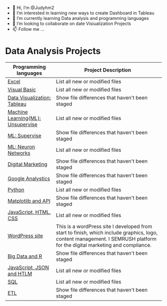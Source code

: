 - 👋 Hi, I’m @Judyhm2
- 👀 I’m interested in learning new ways to create Dashboard in Tableau
- 🌱 I’m currently learning Data analysis and programming languages
- 💞️ I’m looking to collaborate on date Visiualization Projects
- 📫 Follow  me ...

<!---
Judyhm2/Judyhm2 is a ✨ special ✨ repository because its `README.md` (this file) appears on your GitHub profile.
You can click the Preview link to take a look at your changes.
--->
# Data Analysis Projects

| Programming languages | Project Description |
| --- | --- |
|[Excel](https://github.com/Judyhm2/Excel)| List all new or modified files |
|[Visual Basic]()| List all new or modified files |
|[Data Visualization: Tableau]() | Show file differences that haven't been staged |
|[Machine Learning(ML): Unsupervise]()| List all new or modified files |
|[ML: Supervise](https://github.com/Judyhm2/Supervised_ML) | Show file differences that haven't been staged |
|[ML: Neuron Networks]()| List all new or modified files |
|[Digital Marketing]() | Show file differences that haven't been staged |
|[Google Analystics]()| Show file differences that haven't been staged |
|[Python]()| List all new or modified files |
|[Matplotlib and API](https://github.com/Judyhm2/World_Weather/tree/main)| Show file differences that haven't been staged |
|[JavaScript, HTML, CSS]()| List all new or modified files |
|[WordPress site](https://masterslegal.com/)| This is a wordPress site I developed from start to finish, which include graphics, logo, content management. I SEMRUSH platform for the digital marketing and compliance. |
|[Big Data and R]()| Show file differences that haven't been staged |
|[JavaScript, JSON and HTLM]()| List all new or modified files |
|[SQL](https://github.com/Judyhm2/SQL/tree/main)| List all new or modified files |
|[ETL]() | Show file differences that haven't been staged |




